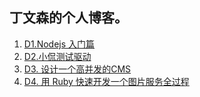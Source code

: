 ## 丁文森的个人博客。

1. [D1.Nodejs 入门篇](https://github.com/vincenting/note/issues/1)
2. [D2.小侃测试驱动](https://github.com/vincenting/note/issues/2)
3. [D3. 设计一个高并发的CMS](https://github.com/vincenting/note/issues/3)
4. [D4. 用 Ruby 快速开发一个图片服务全过程](https://github.com/vincenting/note/issues/4)
